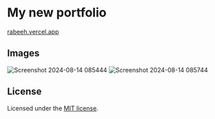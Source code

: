 # My new portfolio

[rabeeh.vercel.app](https://rabeeh.vercel.app)

## Images
![Screenshot 2024-08-14 085444](https://github.com/user-attachments/assets/f9a87043-db71-48c2-989d-d3363c918de7)
![Screenshot 2024-08-14 085744](https://github.com/user-attachments/assets/4775d64d-64c4-4516-98f3-019e094bae0b)

## License
Licensed under the [MIT license](https://github.com/nextui-org/next-app-template/blob/main/LICENSE).
